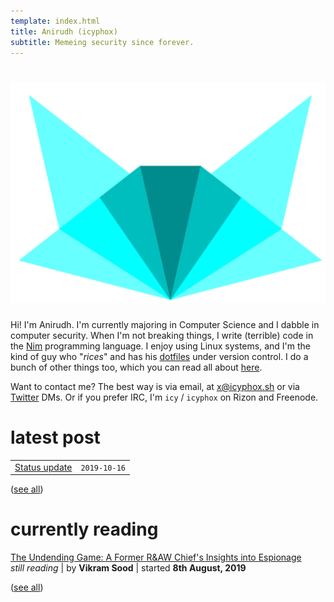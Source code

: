 ```yaml
---
template: index.html
title: Anirudh (icyphox)
subtitle: Memeing security since forever.
---
```


<h1 align=center>
    <img src=/static/icynobg.svg class=logo>
</h1>

Hi! I'm Anirudh. I'm currently majoring in Computer Science and 
I dabble in computer security.
When I'm not breaking things, I write (terrible) code in the [Nim](https://nim-lang.org)
programming language.
I enjoy using Linux systems, and I'm the kind of guy who "*rices*"
and has his [dotfiles](https://github.com/icyphox/dotfiles) under version control.
I do a bunch of other things too, which you can read all about [here](/about).

Want to contact me? The best way is via email, at [x@icyphox.sh](mailto:x@icyphox.sh)
or via [Twitter](https://twitter.com/icyphox) DMs. Or if you prefer IRC, I'm `icy` /
`icyphox` on Rizon and Freenode.

# latest post

|     |     |
| --- | --: |
| [Status update](/blog/2019-10-17) | `2019-10-16` |

([see all](/blog))

# currently reading

[The Undending Game: A Former R&AW Chief's Insights into Espionage](https://www.amazon.in/Unending-Game-Former-Insights-Espionage/dp/0670091502)  
*still reading* | by **Vikram Sood** | started **8th August, 2019** 

([see all](/reading))

